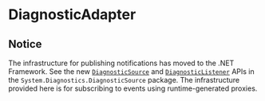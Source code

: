 DiagnosticAdapter
=================

Notice
-------

The infrastructure for publishing notifications has moved to the .NET Framework. See the new [`DiagnosticSource`](https://github.com/dotnet/corefx/blob/master/src/System.Diagnostics.DiagnosticSource/src/System/Diagnostics/DiagnosticSource.cs) and [`DiagnosticListener`](https://github.com/dotnet/corefx/blob/master/src/System.Diagnostics.DiagnosticSource/src/System/Diagnostics/DiagnosticListener.cs) APIs in the `System.Diagnostics.DiagnosticSource` package. The infrastructure provided here is for subscribing to events using runtime-generated proxies.
